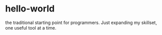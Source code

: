 # hello-world
the traditional starting point for programmers.
Just expanding my skillset, one useful tool at a time.
